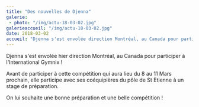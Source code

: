 ```yaml
---
title: "Des nouvelles de Djenna"
galerie:
 - photo: "/img/actu-18-03-02.jpg"
galerieaccueil: "/img/actu-18-03-02.jpg"
date: 2018-03-02
accueil: "Djenna s'est envolée direction Montréal, au Canada pour participer à l'International Gymnix ! Avant de participer à cette compétition qui aura"
---
```

Djenna s'est envolée hier direction Montréal, au Canada pour participer à l'International Gymnix !

Avant de participer à cette compétition qui aura lieu du 8 au 11 Mars prochain, elle participe avec ses coéquipières du pôle de St Etienne à un stage de préparation.

On lui souhaite une bonne préparation et une belle compétition !
